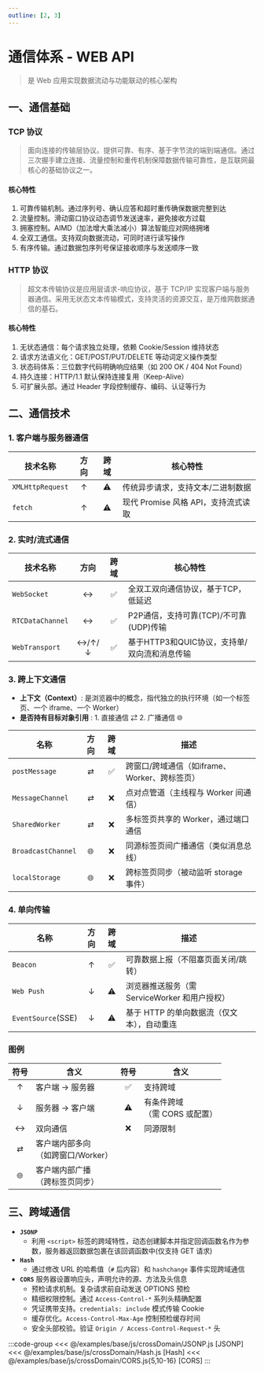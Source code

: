 ```yaml
---
outline: [2, 3]
---
```


# 通信体系 - WEB API

> 是 Web 应用实现数据流动与功能联动的核心架构

## 一、通信基础

### TCP 协议

> 面向连接的传输层协议。提供可靠、有序、基于字节流的端到端通信。通过三次握手建立连接、流量控制和重传机制保障数据传输可靠性，是互联网最核心的基础协议之一。

#### 核心特性

1. 可靠传输机制。通过序列号、确认应答和超时重传确保数据完整到达
2. 流量控制。滑动窗口协议动态调节发送速率，避免接收方过载
3. 拥塞控制。AIMD（加法增大乘法减小）算法智能应对网络拥堵
4. 全双工通信。支持双向数据流动，可同时进行读写操作
5. 有序传输。通过数据包序列号保证接收顺序与发送顺序一致

### HTTP 协议

> 超文本传输协议是应用层请求-响应协议，基于 TCP/IP 实现客户端与服务器通信。采用无状态文本传输模式，支持灵活的资源交互，是万维网数据通信的基石。

#### 核心特性

1. 无状态通信：每个请求独立处理，依赖 Cookie/Session 维持状态
2. 请求方法语义化：GET/POST/PUT/DELETE 等动词定义操作类型
3. 状态码体系：三位数字代码明确响应结果（如 200 OK / 404 Not Found）
4. 持久连接：HTTP/1.1 默认保持连接复用（Keep-Alive）
5. 可扩展头部。通过 Header 字段控制缓存、编码、认证等行为

## 二、通信技术

### 1. 客户端与服务器通信

| 技术名称                                        | 方向 | 跨域 | 核心特性                            |
| ----------------------------------------------- | :--: | :--: | ----------------------------------- |
| `XMLHttpRequest` <Sound word="XMLHttpRequest"/> |  ↑   |  ⚠️  | 传统异步请求，支持文本/二进制数据   |
| `fetch` <Sound word="fetch"/>                   |  ↑   |  ⚠️  | 现代 Promise 风格 API，支持流式读取 |

### 2. 实时/流式通信

| 技术名称                                        |  方向  | 跨域 | 核心特性                                     |
| ----------------------------------------------- | :----: | :--: | -------------------------------------------- |
| `WebSocket` <Sound word="WebSocket"/>           |   ↔   |  ✅  | 全双工双向通信协议，基于TCP，低延迟          |
| `RTCDataChannel` <Sound word="RTCDataChannel"/> |   ↔   |  ✅  | P2P通信，支持可靠(TCP)/不可靠(UDP)传输       |
| `WebTransport` <Sound word="WebTransport"/>     | ↔/↑/↓ |  ✅  | 基于HTTP3和QUIC协议，支持单/双向流和消息传输 |

### 3. 跨上下文通信

- **上下文（Context）**: 是浏览器中的概念，指代独立的执行环境（如一个标签页、一个 iframe、一个 Worker）
- **是否持有目标对象引用** : 1. 直接通信 ⇄ 2. 广播通信 🌐

| 名称                                                | 方向 | 跨域 | 描述                                          |
| --------------------------------------------------- | :--: | :--: | --------------------------------------------- |
| `postMessage` <Sound word="postMessage"/>           |  ⇄   |  ✅  | 跨窗口/跨域通信（如iframe、Worker、跨标签页） |
| `MessageChannel` <Sound word="MessageChannel"/>     |  ⇄   |  ❌  | 点对点管道（主线程与 Worker 间通信）          |
| `SharedWorker` <Sound word="SharedWorker"/>         |  ⇄   |  ❌  | 多标签页共享的 Worker，通过端口通信           |
| `BroadcastChannel` <Sound word="BroadcastChannel"/> |  🌐  |  ❌  | 同源标签页间广播通信（类似消息总线）          |
| `localStorage` <Sound word="localStorage"/>         |  🌐  |  ❌  | 跨标签页同步（被动监听 storage 事件）         |

### 4. 单向传输

| 名称                            | 方向 | 跨域 | 描述                                          |
| ------------------------------- | :--: | :--: | --------------------------------------------- |
| `Beacon` <Sound word="Beacon"/> |  ↑   |  ✅  | 可靠数据上报（不阻塞页面关闭/跳转）           |
| `Web Push`                      |  ↓   |  ⚠️  | 浏览器推送服务（需 ServiceWorker 和用户授权） |
| `EventSource`(SSE)              |  ↓   |  ⚠️  | 基于 HTTP 的单向数据流（仅文本），自动重连    |

### 图例

| 符号 | 含义                                   | 符号 | 含义                              |
| :--: | -------------------------------------- | :--: | --------------------------------- |
|  ↑   | 客户端 → 服务器                        |  ✅  | 支持跨域                          |
|  ↓   | 服务器 → 客户端                        |  ⚠️  | 有条件跨域<br/>（需 CORS 或配置） |
|  ↔  | 双向通信                               |  ❌  | 同源限制                          |
|  ⇄   | 客户端内部多向<br/>（如跨窗口/Worker） |      |                                   |
|  🌐  | 客户端内部广播<br/>（跨标签页同步）    |      |                                   |

## 三、跨域通信

- **`JSONP`**
  - 利用 `<script>` 标签的跨域特性，动态创建脚本并指定回调函数名作为参数，服务器返回数据包裹在该回调函数中(仅支持 GET 请求)
- **`Hash`**
  - 通过修改 URL 的哈希值（`#` 后内容）和 `hashchange` 事件实现跨域通信
- **`CORS`** 服务器设置响应头，声明允许的源、方法及头信息
  - 预检请求机制。复杂请求前自动发送 OPTIONS 预检
  - 精细权限控制。通过 `Access-Control-*` 系列头精确配置
  - 凭证携带支持。`credentials: include` 模式传输 Cookie
  - 缓存优化。`Access-Control-Max-Age` 控制预检缓存时间
  - 安全头部校验。验证 `Origin / Access-Control-Request-*` 头

:::code-group
<<< @/examples/base/js/crossDomain/JSONP.js [JSONP]
<<< @/examples/base/js/crossDomain/Hash.js [Hash]
<<< @/examples/base/js/crossDomain/CORS.js{5,10-16} [CORS]
:::

